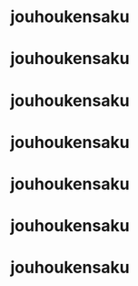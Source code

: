# jouhoukensaku
# jouhoukensaku
# jouhoukensaku
# jouhoukensaku
# jouhoukensaku
# jouhoukensaku
# jouhoukensaku

